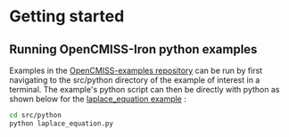 # Getting started


## Running OpenCMISS-Iron python examples

Examples in the [OpenCMISS-examples repository](https://github.com/OpenCMISS-Examples/)  can be run by first navigating to the src/python directory of the example of interest in a terminal. The example's python script can then be directly with python as shown below for the [laplace_equation example](https://github.com/OpenCMISS-Examples/laplace_equation) :

```bash
cd src/python
python laplace_equation.py
```


